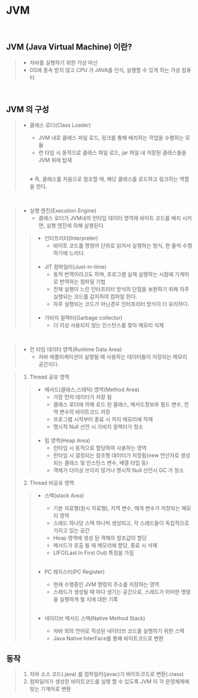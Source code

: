 # JVM   

&nbsp;

## JVM (Java Virtual Machine) 이란?
> - 자바를 실행하기 위한 가상 머신
> - OS에 종속 받지 않고 CPU 가 JAVA를 인식, 실행할 수 있게 하는 가상 컴퓨터

&nbsp;
&nbsp;    

## JVM 의 구성
> - 클래스 로더(Class Loader)   
>   - JVM 내로 클래스 파일 로드, 링크를 통해 배치하는 작업을 수행하는 모듈    
>   - 런 타임 시 동적으로 클래스 파일 로드, jar 파일 내 저장된 클래스들을 JVM 위에 탑재   
>   &nbsp;&nbsp;&nbsp;&nbsp;   
> 
>   ※ 즉, 클래스를 처음으로 참조할 때, 해당 클래스를 로드하고 링크하는 역할을 한다.   

&nbsp;

> - 실행 엔진(Execution Engine)   
>   - 클래스 로더가 JVM내의 런타임 데이터 영역에 바이트 코드를 배치 시키면, 실행 엔진에 의해 실행된다.
>>   - 인터프리터(Interpreter)   
>>     - 바이트 코드를 명령어 단위로 읽어서 실행하는 방식, 한 줄씩 수행하기에 느리다.
>>     &nbsp;   
>>     &nbsp;
>>  - JIT 컴파일러(Just-in-time)   
>>    - 동적 번역이라고도 하며, 프로그램 실제 실행하는 시점에 기계어로 번역하는 컴파일 기법   
>>    - 전체 실행이 느린 인터프리터 방식의 단점을 보완하기 위해 자주 실행되는 코드를 감지하여 컴파일 한다.  
>>    - 자주 실행되는 코드가 아닌경우 인터프리터 방식이 더 유리하다.
>>    &nbsp;   
>>    &nbsp;   
>>  - 가비지 컬렉터(Garbage collector)   
>>    - 더 이상 사용되지 않는 인스턴스를 찾아 메모리 삭제

&nbsp;

> - 런 타임 데이터 영역(Runtime Data Area)   
>   - 자바 애플리케이션이 실행될 때 사용하는 데이터들이 저장되는 메모리 공간이다.   

> 1. Thread 공유 영역  
>> - 메서드(클래스,스태틱) 영역(Method Area)   
>>   -  가장 먼저 데이터가 저장 됨 
>>   - 클래스 로더에 의해 로드 된 클래스, 메서드정보와 필드 변수, 전역 변수의 바이트코드 저장
>>   - 프로그램 시작부터 종료 시 까지 메모리에 적재
>>   - 명시적 Null 선언 시 가비지 컬렉터가 청소
>> &nbsp;   
>> &nbsp;   
>> - 힙 영역(Heap Area)  
>>   - 런타임 시 동적으로 할당하여 사용하는 영역
>>   - 런타임 시 결정되는 참조형 데이터가 저장됨(new 연산자로 생성되는 클래스 및 인스턴스 변수, 배열 타입 등)
>>   - 객체가 더이상 쓰이지 않거나 명시적 Null 선언시  GC 가 청소
> 2. Thread 비공유 영역
>>  - 스택(stack Area)
>>      - 기본 자료형(원시 자료형), 지역 변수, 매개 변수가 저장되는 메모리 영역
>>      - 스레드 하나당 스택 하나씩 생성되고, 각 스레드들이 독립적으로 가지고 있는 공간
>>      - Heap 영역에 생성 된 객체의 참조값이 할당
>>      - 메서드가 호출 될 때 메모리에 할당, 종료 시 삭제
>>      - LIFO(Last In First Out) 특징을 가짐
>>  &nbsp;    
>>  &nbsp;
>>  - PC 레지스터(PC Register)
>>    - 현재 수행중인 JVM 명령의 주소를 저장하는 영역
>>    - 스레드가 생성될 때 마다 생기는 공간으로, 스레드가 어떠한 명령을 실행하게 될 지에 대한 기록   
>>  &nbsp;
>>  &nbsp;   
>>  
>> - 네이티브 메서드 스택(Native Method Stack)
>>   - 자바 외의 언어로 작성된 네이티브 코드를 실행하기 위한 스택   
>>   - Java Native InterFace를 통해 바이트코드로 변환

## 동작
> 1. 자바 소스 코드(.java) 를 컴파일러(javac)가 바이트코드로 변환(.class)
> 2. 컴파일러가 생성한 바이트코드를 실행 할 수 있도록 JVM 이 각 운영체제에 맞는 기계어로 변환